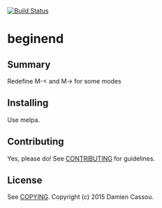 [![Build Status](https://travis-ci.org/DamienCassou/beginend.svg?branch=master)](https://travis-ci.org/DamienCassou/beginend)

# beginend

## Summary

Redefine M-< and M-> for some modes

## Installing

Use melpa.

## Contributing

Yes, please do! See [CONTRIBUTING][] for guidelines.

## License

See [COPYING][]. Copyright (c) 2015 Damien Cassou.


[CONTRIBUTING]: ./CONTRIBUTING.md
[COPYING]: ./COPYING
